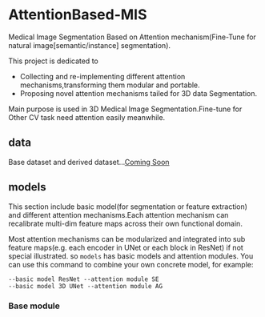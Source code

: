 # AttentionBased-MIS
Medical Image Segmentation Based on Attention mechanism(Fine-Tune for natural image[semantic/instance] segmentation).

This project is dedicated to 
- Collecting and re-implementing different attention mechanisms,transforming them modular and portable.
- Proposing  novel attention mechanisms tailed for 3D data Segmentation.

Main purpose is used in 3D Medical Image Segmentation.Fine-tune for Other CV task need attention easily meanwhile.

## data
Base dataset and derived dataset...[Coming Soon]()



## models
This section include basic model(for segmentation or feature extraction) and different attention mechanisms.Each attention mechanism can recalibrate multi-dim feature maps across their own functional domain.

Most attention mechanisms can be modularized and integrated into sub feature maps(e.g. each encoder in UNet or each block in ResNet) 
if not special illustrated. so `models` has basic models and attention modules. You can use this command to  combine your own concrete model, for example:

```
--basic model ResNet --attention module SE 
--basic model 3D UNet --attention module AG
```



### Base module







